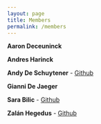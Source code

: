 ```yaml
---
layout: page
title: Members
permalink: /members
---
```


**Aaron Deceuninck**

**Andres Harinck**

**Andy De Schuytener** - [Github](https://github.com/andyds1)

**Gianni De Jaeger**

**Sara Bilic** - [Github](https://github.com/SaraameliaB)

**Zalán Hegedus** - [Github](https://github.com/Widroach)
